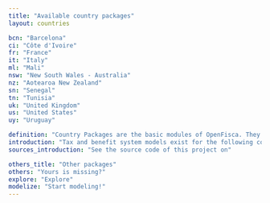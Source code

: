 ```yaml
---
title: "Available country packages"
layout: countries

bcn: "Barcelona"
ci: "Côte d'Ivoire"
fr: "France"
it: "Italy"
ml: "Mali"
nsw: "New South Wales - Australia"
nz: "Aotearoa New Zealand"
sn: "Senegal"
tn: "Tunisia"
uk: "United Kingdom"
us: "United States"
uy: "Uruguay"

definition: "Country Packages are the basic modules of OpenFisca. They define the Parameters, Entities and Variables of a country."
introduction: "Tax and benefit system models exist for the following countries:"
sources_introduction: "See the source code of this project on"

others_title: "Other packages"
others: "Yours is missing?"
explore: "Explore"
modelize: "Start modeling!"
---
```

